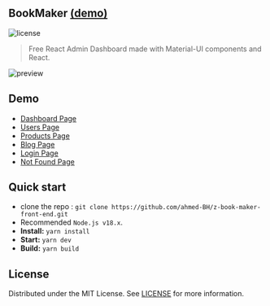 ## BookMaker [(demo)](https://minimal-kit-react.vercel.app/)

![license](https://img.shields.io/badge/license-MIT-blue.svg)

> Free React Admin Dashboard made with Material-UI components and React.

![preview](public/assets/preview.jpg)

## Demo

- [Dashboard Page](https://minimal-kit-react.vercel.app/)
- [Users Page](https://minimal-kit-react.vercel.app/user)
- [Products Page](https://minimal-kit-react.vercel.app/products)
- [Blog Page](https://minimal-kit-react.vercel.app/blog)
- [Login Page](https://minimal-kit-react.vercel.app/login)
- [Not Found Page](https://minimal-kit-react.vercel.app/404)

## Quick start

- clone the repo : `git clone https://github.com/ahmed-BH/z-book-maker-front-end.git`
- Recommended `Node.js v18.x`.
- **Install:** `yarn install`
- **Start:** `yarn dev`
- **Build:** `yarn build`

## License

Distributed under the MIT License. See [LICENSE](https://github.com/minimal-ui-kit/minimal.free/blob/main/LICENSE.md) for more information.


